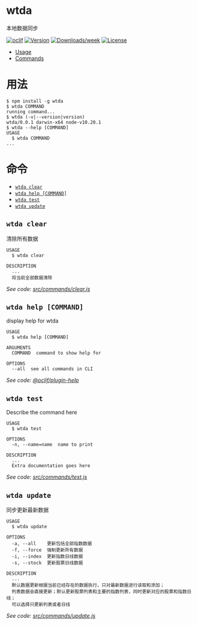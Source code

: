 # wtda

本地数据同步

[![oclif](https://img.shields.io/badge/cli-oclif-brightgreen.svg)](https://oclif.io)
[![Version](https://img.shields.io/npm/v/wtda.svg)](https://npmjs.org/package/wtda)
[![Downloads/week](https://img.shields.io/npm/dw/wtda.svg)](https://npmjs.org/package/wtda)
[![License](https://img.shields.io/npm/l/wtda.svg)](https://github.com/wentao75/wtda/blob/master/package.json)

<!-- toc -->

-   [Usage](#usage)
-   [Commands](#commands)
<!-- tocstop -->

# 用法

<!-- usage -->

```sh-session
$ npm install -g wtda
$ wtda COMMAND
running command...
$ wtda (-v|--version|version)
wtda/0.0.1 darwin-x64 node-v10.20.1
$ wtda --help [COMMAND]
USAGE
  $ wtda COMMAND
...
```

<!-- usagestop -->

# 命令

<!-- commands -->

-   [`wtda clear`](#wtda-clear)
-   [`wtda help [COMMAND]`](#wtda-help-command)
-   [`wtda test`](#wtda-test)
-   [`wtda update`](#wtda-update)

## `wtda clear`

清除所有数据

```
USAGE
  $ wtda clear

DESCRIPTION
  ...
  将当前全部数据清除
```

_See code: [src/commands/clear.js](https://github.com/wentao75/wtda/blob/v0.0.1/src/commands/clear.js)_

## `wtda help [COMMAND]`

display help for wtda

```
USAGE
  $ wtda help [COMMAND]

ARGUMENTS
  COMMAND  command to show help for

OPTIONS
  --all  see all commands in CLI
```

_See code: [@oclif/plugin-help](https://github.com/oclif/plugin-help/blob/v3.0.0/src/commands/help.ts)_

## `wtda test`

Describe the command here

```
USAGE
  $ wtda test

OPTIONS
  -n, --name=name  name to print

DESCRIPTION
  ...
  Extra documentation goes here
```

_See code: [src/commands/test.js](https://github.com/wentao75/wtda/blob/v0.0.1/src/commands/test.js)_

## `wtda update`

同步更新最新数据

```
USAGE
  $ wtda update

OPTIONS
  -a, --all    更新包括全部指数数据
  -f, --force  强制更新所有数据
  -i, --index  更新指数日线数据
  -s, --stock  更新股票日线数据

DESCRIPTION
  ...
  默认数据更新根据当前已经存在的数据执行，只对最新数据进行读取和添加；
  列表数据会直接更新；默认更新股票列表和主要的指数列表，同时更新对应的股票和指数日线；
  可以选择只更新列表或者日线
```

_See code: [src/commands/update.js](https://github.com/wentao75/wtda/blob/v0.0.1/src/commands/update.js)_

<!-- commandsstop -->
